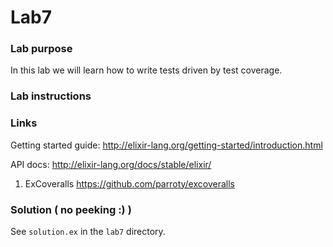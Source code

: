 # Lab7

### Lab purpose

In this lab we will learn how to write tests driven by test coverage.

### Lab instructions




### Links

Getting started guide: http://elixir-lang.org/getting-started/introduction.html

API docs: http://elixir-lang.org/docs/stable/elixir/

  1. ExCoveralls https://github.com/parroty/excoveralls


### Solution ( no peeking :) )

See `solution.ex` in the `lab7` directory.
